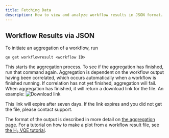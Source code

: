 ```yaml
---
title: Fetching Data
description: How to view and analyze workflow results in JSON format.
---
```


## Workflow Results via JSON

To initiate an aggregation of a workflow, run

`qe get workflowresult <workflow ID>`

This starts the aggregation process. To see if the aggregation has finished, run that command again. Aggregation is dependent on the workflow output having been correlated, which occurs automatically when a workflow is finished running. If correlation has not yet finished, aggregation will fail. When aggregation has finished, it will return a download link for the file. An example:
![Download link](/../img/downloadlink2.png)

This link will expire after seven days. If the link expires and you did not get the file, please contact support.

The format of the output is described in more detail on [the aggregation page](/data/aggregation/). For a tutorial on how to make a plot from a workflow result file, see [the H₂ VQE tutorial](http://orquestra.io/docs/tutorial/hydrogen-vqe/).